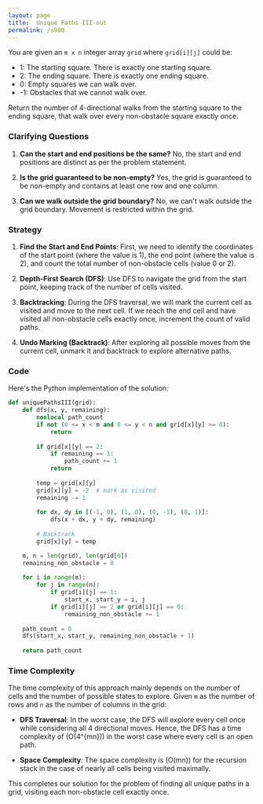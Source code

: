 ```yaml
---
layout: page
title:  Unique Paths III-out
permalink: /s980
---
```


You are given an `m x n` integer array `grid` where `grid[i][j]` could be:

- 1: The starting square. There is exactly one starting square.
- 2: The ending square. There is exactly one ending square.
- 0: Empty squares we can walk over.
- -1: Obstacles that we cannot walk over.

Return the number of 4-directional walks from the starting square to the ending square, that walk over every non-obstacle square exactly once.

### Clarifying Questions

1. **Can the start and end positions be the same?**
   No, the start and end positions are distinct as per the problem statement.

2. **Is the grid guaranteed to be non-empty?**
   Yes, the grid is guaranteed to be non-empty and contains at least one row and one column.

3. **Can we walk outside the grid boundary?**
   No, we can't walk outside the grid boundary. Movement is restricted within the grid.

### Strategy

1. **Find the Start and End Points**: First, we need to identify the coordinates of the start point (where the value is 1), the end point (where the value is 2), and count the total number of non-obstacle cells (value 0 or 2).

2. **Depth-First Search (DFS)**: Use DFS to navigate the grid from the start point, keeping track of the number of cells visited. 

3. **Backtracking**: During the DFS traversal, we will mark the current cell as visited and move to the next cell. If we reach the end cell and have visited all non-obstacle cells exactly once, increment the count of valid paths.

4. **Undo Marking (Backtrack)**: After exploring all possible moves from the current cell, unmark it and backtrack to explore alternative paths.

### Code

Here's the Python implementation of the solution:

```python
def uniquePathsIII(grid):
    def dfs(x, y, remaining):
        nonlocal path_count
        if not (0 <= x < m and 0 <= y < n and grid[x][y] >= 0):
            return
        
        if grid[x][y] == 2:
            if remaining == 1:
                path_count += 1
            return
        
        temp = grid[x][y]
        grid[x][y] = -2  # mark as visited
        remaining -= 1
        
        for dx, dy in [(-1, 0), (1, 0), (0, -1), (0, 1)]:
            dfs(x + dx, y + dy, remaining)
        
        # Backtrack
        grid[x][y] = temp

    m, n = len(grid), len(grid[0])
    remaining_non_obstacle = 0
    
    for i in range(m):
        for j in range(n):
            if grid[i][j] == 1:
                start_x, start_y = i, j
            if grid[i][j] == 2 or grid[i][j] == 0:
                remaining_non_obstacle += 1
    
    path_count = 0
    dfs(start_x, start_y, remaining_non_obstacle + 1)
    
    return path_count
```

### Time Complexity

The time complexity of this approach mainly depends on the number of cells and the number of possible states to explore. Given `m` as the number of rows and `n` as the number of columns in the grid:

- **DFS Traversal**: In the worst case, the DFS will explore every cell once while considering all 4 directional moves. Hence, the DFS has a time complexity of \(O(4^{mn})\) in the worst case where every cell is an open path.

- **Space Complexity**: The space complexity is \(O(mn)\) for the recursion stack in the case of nearly all cells being visited maximally.

This completes our solution for the problem of finding all unique paths in a grid, visiting each non-obstacle cell exactly once.